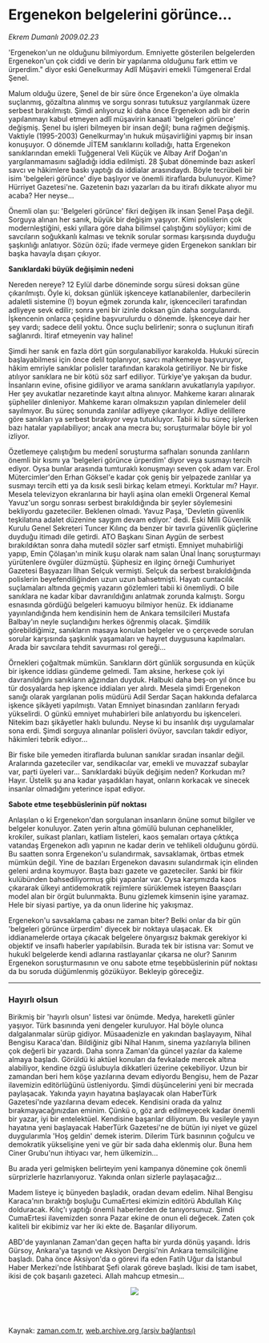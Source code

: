 # Ergenekon belgelerini görünce...

*Ekrem Dumanlı 2009.02.23*

<td class="columnist-detail">
<p>'Ergenekon'un ne olduğunu bilmiyordum. Emniyette gösterilen belgelerden Ergenekon'un çok ciddi ve derin bir yapılanma olduğunu fark ettim ve ürperdim." diyor eski Genelkurmay Adlî Müşaviri emekli Tümgeneral Erdal Şenel.</p>
<p>
<div id="haberMetinDiv">
<p>Malum olduğu üzere, Şenel de bir süre önce Ergenekon'a üye olmakla suçlanmış, gözaltına alınmış ve sorgu sonrası tutuksuz yargılanmak üzere serbest bırakılmıştı. Şimdi anlıyoruz ki daha önce Ergenekon adlı bir derin yapılanmayı kabul etmeyen adlî müşavirin kanaati 'belgeleri görünce' değişmiş. Şenel bu işleri bilmeyen bir insan değil; buna rağmen değişmiş. Vaktiyle (1995-2003) Genelkurmay'ın hukuk müşavirliğini yapmış bir insan konuşuyor. O dönemde JİTEM sanıklarını kolladığı, hatta Ergenekon sanıklarından emekli Tuğgeneral Veli Küçük ve Albay Arif Doğan'ın yargılanmamasını sağladığı iddia edilmişti. 28 Şubat döneminde bazı askerî savcı ve hâkimlere baskı yaptığı da iddialar arasındaydı. Böyle tecrübeli bir isim 'belgeleri görünce' diye başlıyor ve önemli itiraflarda bulunuyor. Kime? Hürriyet Gazetesi'ne. Gazetenin bazı yazarları da bu itirafı dikkate alıyor mu acaba? Her neyse...
<p>Önemli olan şu: 'Belgeleri görünce' fikri değişen ilk insan Şenel Paşa değil. Sorguya alınan her sanık, büyük bir değişim yaşıyor. Kimi polislerin çok modernleştiğini, eski yıllara göre daha bilimsel çalıştığını söylüyor; kimi de savcıların soğukkanlı kalması ve teknik sorular sorması karşısında duyduğu şaşkınlığı anlatıyor. Sözün özü; ifade vermeye giden Ergenekon sanıkları bir başka havayla dışarı çıkıyor.
<p><b>Sanıklardaki büyük değişimin nedeni </b>
<p>Nereden nereye? 12 Eylül darbe döneminde sorgu süresi doksan güne çıkarılmıştı. Öyle ki, doksan günlük işkenceye katlanabilenler, darbecilerin adaletli sistemine (!) boyun eğmek zorunda kalır, işkencecileri tarafından adliyeye sevk edilir; sonra yeni bir izinle doksan gün daha sorgulanırdı. İşkencenin onlarca çeşidine başvurulurdu o dönemde. İşkenceye dair her şey vardı; sadece delil yoktu. Önce suçlu belirlenir; sonra o suçlunun itirafı sağlanırdı. İtiraf etmeyenin vay haline!
<p>Şimdi her sanık en fazla dört gün sorgulanabiliyor karakolda. Hukuki sürecin başlayabilmesi için önce delil toplanıyor, savcı mahkemeye başvuruyor, hâkim emriyle sanıklar polisler tarafından karakola getiriliyor. Ne bir fiske atılıyor sanıklara ne bir kötü söz sarf ediliyor. Türkiye'ye yakışan da budur. İnsanların evine, ofisine gidiliyor ve arama sanıkların avukatlarıyla yapılıyor. Her şey avukatlar nezaretinde kayıt altına alınıyor. Mahkeme kararı alınarak şüpheliler dinleniyor. Mahkeme kararı olmaksızın yapılan dinlemeler delil sayılmıyor. Bu süreç sonunda zanlılar adliyeye çıkarılıyor. Adliye delillere göre sanıkları ya serbest bırakıyor veya tutukluyor. Tabii ki bu süreç işlerken bazı hatalar yapılabiliyor; ancak ana mecra bu; soruşturmalar böyle bir yol izliyor.
<p>Özetlemeye çalıştığım bu medenî soruşturma safhaları sonunda zanlıların önemli bir kısmı ya 'belgeleri görünce ürperdim' diyor veya susmayı tercih ediyor. Oysa bunlar arasında tumturaklı konuşmayı seven çok adam var. Erol Mütercimler'den Erhan Göksel'e kadar çok geniş bir yelpazede zanlılar ya susmayı tercih etti ya da kısık sesli birkaç kelam etmeyi. Korktular mı? Hayır. Mesela televizyon ekranlarına bir hayli aşina olan emekli Orgeneral Kemal Yavuz'un sorgu sonrası serbest bırakıldığında bir şeyler söylemesini bekliyordu gazeteciler. Beklenen olmadı. Yavuz Paşa, 'Devletin güvenlik teşkilatına adalet düzenine saygım devam ediyor.' dedi. Eski Milli Güvenlik Kurulu Genel Sekreteri Tuncer Kılınç da benzer bir tavırla güvenlik güçlerine duyduğu itimadı dile getirdi. ATO Başkanı Sinan Aygün de serbest bırakıldıktan sonra daha mutedil sözler sarf etmişti. Emniyet muhabirliği yapıp, Emin Çölaşan'ın minik kuşu olarak nam salan Ünal İnanç soruşturmayı yürütenlere övgüler düzmüştü. Şüphesiz en ilginç örneği Cumhuriyet Gazetesi Başyazarı İlhan Selçuk vermişti. Selçuk da serbest bırakıldığında polislerin beyefendiliğinden uzun uzun bahsetmişti. Hayatı cuntacılık suçlamaları altında geçmiş yazarın gözlemleri tabii ki önemliydi. O bile sanıklara ne kadar kibar davranıldığını anlatmak zorunda kalmıştı. Sorgu esnasında gördüğü belgeleri kamuoyu bilmiyor henüz. Ek iddianame yayınlandığında hem kendisinin hem de Ankara temsilcileri Mustafa Balbay'ın neyle suçlandığını herkes öğrenmiş olacak. Şimdilik görebildiğimiz, sanıkların masaya konulan belgeler ve o çerçevede sorulan sorular karşısında şaşkınlık yaşamaları ve hayret duygusuna kapılmaları. Arada bir savcılara tehdit savurması rol gereği...
<p>Örnekleri çoğaltmak mümkün. Sanıkların dört günlük sorgusunda en küçük bir işkence iddiası gündeme gelmedi. Tam aksine, herkese çok iyi davranıldığını sanıkların ağzından duyduk. Halbuki daha beş-on yıl önce bu tür dosyalarda hep işkence iddiaları yer alırdı. Mesela şimdi Ergenekon sanığı olarak yargılanan polis müdürü Adil Serdar Saçan hakkında defalarca işkence şikâyeti yapılmıştı. Vatan Emniyet binasından zanlıların feryadı yükselirdi. O günkü emniyet muhabirleri bile anlatıyordu bu işkenceleri. Nitekim bazı şikâyetler haklı bulundu. Neyse ki bu insanlık dışı uygulamalar sona erdi. Şimdi sorguya alınanlar polisleri övüyor, savcıları takdir ediyor, hâkimleri tebrik ediyor...
<p>Bir fiske bile yemeden itiraflarda bulunan sanıklar sıradan insanlar değil. Aralarında gazeteciler var, sendikacılar var, emekli ve muvazzaf subaylar var, parti üyeleri var... Sanıklardaki büyük değişim neden? Korkudan mı? Hayır. Üstelik şu ana kadar yaşadıkları hayat, onların korkacak ve sinecek insanlar olmadığını yeterince ispat ediyor.
<p><b>Sabote etme teşebbüslerinin püf noktası</b>
<p>Anlaşılan o ki Ergenekon'dan sorgulanan insanların önüne somut bilgiler ve belgeler konuluyor. Zaten yerin altına gömülü bulunan cephanelikler, krokiler, suikast planları, katliam listeleri, kaos şemaları ortaya çıktıkça vatandaş Ergenekon adlı yapının ne kadar derin ve tehlikeli olduğunu gördü. Bu saatten sonra Ergenekon'u sulandırmak, savsaklamak, örtbas etmek mümkün değil. Yine de bazıları Ergenekon davasını sulandırmak için elinden geleni ardına koymuyor. Başta bazı gazete ve gazeteciler. Sanki bir fikir kulübünden bahsediliyormuş gibi yapanlar var. Oysa karşımızda kaos çıkararak ülkeyi antidemokratik rejimlere sürüklemek isteyen Baasçıları model alan bir örgüt bulunmakta. Bunu gizlemek kimsenin işine yaramaz. Hele bir siyasi partiye, ya da onun liderine hiç yakışmaz.
<p>Ergenekon'u savsaklama çabası ne zaman biter? Belki onlar da bir gün 'belgeleri görünce ürperdim' diyecek bir noktaya ulaşacak. Ek iddianamelerde ortaya çıkacak belgelere önyargısız bakmak gerekiyor ki objektif ve insaflı haberler yapılabilsin. Burada tek bir istisna var: Somut ve hukukî belgelerde kendi adlarına rastlayanlar çıkarsa ne olur? Sanırım Ergenekon soruşturmasının ve onu sabote etme teşebbüslerinin püf noktası da bu soruda düğümlenmiş gözüküyor. Bekleyip göreceğiz.
<p><hr/>
<p><h3>Hayırlı olsun</h3>
<p>Birikmiş bir 'hayırlı olsun' listesi var önümde. Medya, hareketli günler yaşıyor. Türk basınında yeni dengeler kuruluyor. Hal böyle olunca dalgalanmalar sürüp gidiyor. Müsaadenizle en yakından başlayayım, Nihal Bengisu Karaca'dan. Bildiğiniz gibi Nihal Hanım, sinema yazılarıyla bilinen çok değerli bir yazardı. Daha sonra Zaman'da güncel yazılar da kaleme almaya başladı. Görüldü ki aktüel konuları da fevkalade mercek altına alabiliyor, kendine özgü üslubuyla dikkatleri üzerine çekebiliyor. Uzun bir zamandan beri hem köşe yazılarına devam ediyordu Bengisu, hem de Pazar ilavemizin editörlüğünü üstleniyordu. Şimdi düşüncelerini yeni bir mecrada paylaşacak. Yakında yayın hayatına başlayacak olan HaberTürk Gazetesi'nde yazılarına devam edecek. Kendisini orada da yalnız bırakmayacağınızdan eminim. Çünkü o, göz ardı edilmeyecek kadar önemli bir yazar, iyi bir entelektüel. Kendisine başarılar diliyorum. Bu vesileyle yayın hayatına yeni başlayacak HaberTürk Gazetesi'ne de bütün iyi niyet ve güzel duygularımla 'Hoş geldin' demek isterim. Dilerim Türk basınının çoğulcu ve demokratik yükselişine yeni ve gür bir sada daha eklenmiş olur. Buna hem Ciner Grubu'nun ihtiyacı var, hem ülkemizin... 
<p> Bu arada yeri gelmişken belirteyim yeni kampanya dönemine çok önemli sürprizlerle hazırlanıyoruz. Yakında onları sizlerle paylaşacağız...
<p>Madem listeye iç bünyeden başladık, oradan devam edelim. Nihal Bengisu Karaca'nın bıraktığı boşluğu CumaErtesi ekimizin editörü Abdullah Kılıç dolduracak. Kılıç'ı yaptığı önemli haberlerden de tanıyorsunuz. Şimdi CumaErtesi ilavemizden sonra Pazar ekine de onun eli değecek. Zaten çok kaliteli bir ekibimiz var her iki ekte de. Başarılar diliyorum.
<p>ABD'de yayınlanan Zaman'dan geçen hafta bir yurda dönüş yaşandı. İdris Gürsoy, Ankara'ya taşındı ve Aksiyon Dergisi'nin Ankara temsilciliğine başladı. Daha önce Aksiyon'da o görevi ifa eden Fatih Uğur da İstanbul Haber Merkezi'nde İstihbarat Şefi olarak göreve başladı. İkisi de tam isabet, ikisi de çok başarılı gazeteci. Allah mahcup etmesin...

<p align="center"><img src="http://web.archive.org/web/20110517091906im_/http://medya.zaman.com.tr/2009/02/23/tiraj.jpg"/></p></p></p></p></p></p></p></p></p></p></p></p></p></p></p></p></p></p></div>
</p>


<p><br>
		 </br></p></td>

Kaynak: [zaman.com.tr](http://zaman.com.tr/yazar.do?yazino=818290), [web.archive.org (arşiv bağlantısı)](http://web.archive.org/web/20110517091906/http://www.zaman.com.tr:80/yazar.do?yazino=818290)
